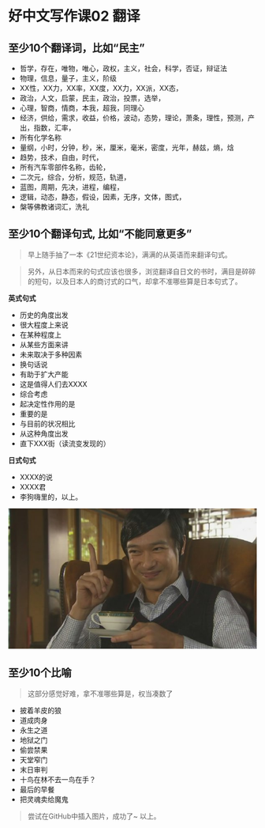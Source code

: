 # 好中文写作课02 翻译

## 至少10个翻译词，比如“民主”

* 哲学，存在，唯物，唯心，政权，主义，社会，科学，否证，辩证法
* 物理，信息，量子，主义，阶级
* XX性，XX力，XX率，XX度，XX力，XX派，XX态，
* 政治，人文，启蒙，民主，政治，投票，选举，
* 心理，智商，情商，本我，超我，同理心
* 经济，供给，需求，收益，价格，波动，态势，理论，萧条，理性，预测，产出，指数，汇率，
* 所有化学名称
* 量纲，小时，分钟，秒，米，厘米，毫米，密度，光年，赫兹，熵，焓
* 趋势，技术，自由，时代，
* 所有汽车零部件名称，齿轮，
* 二次元，综合，分析，规范，轨道，
* 蓝图，周期，先决，进程，编程，
* 逻辑，动态，静态，假设，因素，无序，文体，图式，
* 槃等佛教诸词汇，洗礼

## 至少10个翻译句式, 比如“不能同意更多”

> 早上随手抽了一本《21世纪资本论》，满满的从英语而来翻译句式。

> 另外，从日本而来的句式应该也很多，浏览翻译自日文的书时，满目是碎碎的短句，以及日本人的商讨式的口气，却拿不准哪些算是日本句式了。

**英式句式**

* 历史的角度出发
* 很大程度上来说
* 在某种程度上
* 从某些方面来讲
* 未来取决于多种因素
* 换句话说
* 有助于扩大产能
* 这是值得人们去XXXX
* 综合考虑
* 起决定性作用的是
* 重要的是
* 与目前的状况相比
* 从这种角度出发
* 直下XXX街（读流变发现的）

**日式句式**

* XXXX的说
* XXXX君
* 李狗嗨里的，以上。

![忍不住贴一张李狗嗨](https://github.com/aska2tian/Mylife/blob/master/thumb.jpg)

## 至少10个比喻

> 这部分感觉好难，拿不准哪些算是，权当凑数了

* 披着羊皮的狼
* 道成肉身
* 永生之道
* 地狱之门
* 偷尝禁果
* 天堂窄门
* 末日审判
* 十鸟在林不去一鸟在手？
* 最后的早餐
* 把灵魂卖给魔鬼

> 尝试在GitHub中插入图片，成功了~ 以上。
